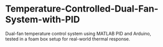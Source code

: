 # Temperature-Controlled-Dual-Fan-System-with-PID
Dual-fan temperature control system using MATLAB PID and Arduino, tested in a foam box setup for real-world thermal response.
